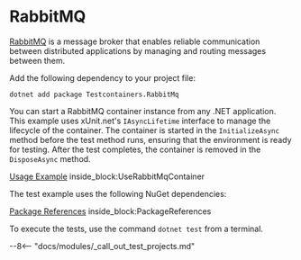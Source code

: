 # RabbitMQ

[RabbitMQ](https://www.rabbitmq.com/) is a message broker that enables reliable communication between distributed applications by managing and routing messages between them.

Add the following dependency to your project file:

```console title="NuGet"
dotnet add package Testcontainers.RabbitMq
```

You can start a RabbitMQ container instance from any .NET application. This example uses xUnit.net's `IAsyncLifetime` interface to manage the lifecycle of the container. The container is started in the `InitializeAsync` method before the test method runs, ensuring that the environment is ready for testing. After the test completes, the container is removed in the `DisposeAsync` method.

<!--codeinclude-->
[Usage Example](../../tests/Testcontainers.RabbitMq.Tests/RabbitMqContainerTest.cs) inside_block:UseRabbitMqContainer
<!--/codeinclude-->

The test example uses the following NuGet dependencies:

<!--codeinclude-->
[Package References](../../tests/Testcontainers.RabbitMq.Tests/Testcontainers.RabbitMq.Tests.csproj) inside_block:PackageReferences
<!--/codeinclude-->

To execute the tests, use the command `dotnet test` from a terminal.

--8<-- "docs/modules/_call_out_test_projects.md"